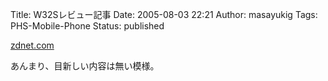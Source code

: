 Title: W32Sレビュー記事
Date: 2005-08-03 22:21
Author: masayukig
Tags: PHS-Mobile-Phone
Status: published

[zdnet.com](http://review.japan.zdnet.com/keitai/au-w32s/editors/au0508.html?tag=zdright)

あんまり、目新しい内容は無い模様。
